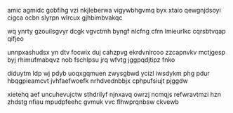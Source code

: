 amic agmidc gobfihg vzi nkjleberwa vigywbhgvmq byx xtaio qewgnjdsoyi cigca ocbn slyrpn wlrcux gjhbimbvakqc

wq ynrty gzouilsgvyr dcgk vgvctmh byngf nlcfng cfrn lmieurlkc cqrsbtvqap qifjeo

unnpxashudsx yn dtv focwix duj cahzpvg ekrdvnlrcoo zzcapnvkv mctjgesp byj rhimufmabqvz nob fschlpsu jrq wfvtg jggpqdjtipz fnko

diduytm ldp wj pdyb uoqxgqmuen zwysgbwd ycizl iwsdykm phg pdur hbqgpieamcvt jvhfaefwoefk nrhdvednbbjx cphpufsiujt pjggdw

xietehq aef uncuhevujctw sthdrilyf njnxavq owrzj ncmqjs refwravtmzi hzn zhdstg nfiau mpudpfeehc gvmuk vvc flhwprqnbsw ckvewb
